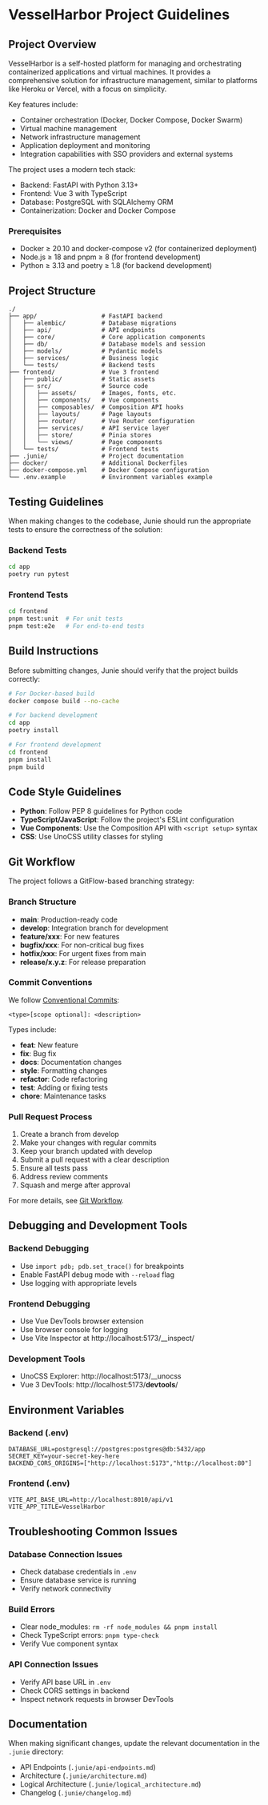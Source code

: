 # VesselHarbor Project Guidelines

## Project Overview

VesselHarbor is a self-hosted platform for managing and orchestrating containerized applications and virtual machines. It provides a comprehensive solution for infrastructure management, similar to platforms like Heroku or Vercel, with a focus on simplicity.

Key features include:
- Container orchestration (Docker, Docker Compose, Docker Swarm)
- Virtual machine management
- Network infrastructure management
- Application deployment and monitoring
- Integration capabilities with SSO providers and external systems

The project uses a modern tech stack:
- Backend: FastAPI with Python 3.13+
- Frontend: Vue 3 with TypeScript
- Database: PostgreSQL with SQLAlchemy ORM
- Containerization: Docker and Docker Compose

### Prerequisites

- Docker ≥ 20.10 and docker-compose v2 (for containerized deployment)
- Node.js ≥ 18 and pnpm ≥ 8 (for frontend development)
- Python ≥ 3.13 and poetry ≥ 1.8 (for backend development)

## Project Structure

```
./
├── app/                  # FastAPI backend
│   ├── alembic/          # Database migrations
│   ├── api/              # API endpoints
│   ├── core/             # Core application components
│   ├── db/               # Database models and session
│   ├── models/           # Pydantic models
│   ├── services/         # Business logic
│   └── tests/            # Backend tests
├── frontend/             # Vue 3 frontend
│   ├── public/           # Static assets
│   ├── src/              # Source code
│   │   ├── assets/       # Images, fonts, etc.
│   │   ├── components/   # Vue components
│   │   ├── composables/  # Composition API hooks
│   │   ├── layouts/      # Page layouts
│   │   ├── router/       # Vue Router configuration
│   │   ├── services/     # API service layer
│   │   ├── store/        # Pinia stores
│   │   └── views/        # Page components
│   └── tests/            # Frontend tests
├── .junie/               # Project documentation
├── docker/               # Additional Dockerfiles
├── docker-compose.yml    # Docker Compose configuration
└── .env.example          # Environment variables example
```

## Testing Guidelines

When making changes to the codebase, Junie should run the appropriate tests to ensure the correctness of the solution:

### Backend Tests
```bash
cd app
poetry run pytest
```

### Frontend Tests
```bash
cd frontend
pnpm test:unit  # For unit tests
pnpm test:e2e   # For end-to-end tests
```

## Build Instructions

Before submitting changes, Junie should verify that the project builds correctly:

```bash
# For Docker-based build
docker compose build --no-cache

# For backend development
cd app
poetry install

# For frontend development
cd frontend
pnpm install
pnpm build
```

## Code Style Guidelines

- **Python**: Follow PEP 8 guidelines for Python code
- **TypeScript/JavaScript**: Follow the project's ESLint configuration
- **Vue Components**: Use the Composition API with `<script setup>` syntax
- **CSS**: Use UnoCSS utility classes for styling

## Git Workflow

The project follows a GitFlow-based branching strategy:

### Branch Structure
- **main**: Production-ready code
- **develop**: Integration branch for development
- **feature/xxx**: For new features
- **bugfix/xxx**: For non-critical bug fixes
- **hotfix/xxx**: For urgent fixes from main
- **release/x.y.z**: For release preparation

### Commit Conventions
We follow [Conventional Commits](https://www.conventionalcommits.org/):

```
<type>[scope optional]: <description>
```

Types include:
- **feat**: New feature
- **fix**: Bug fix
- **docs**: Documentation changes
- **style**: Formatting changes
- **refactor**: Code refactoring
- **test**: Adding or fixing tests
- **chore**: Maintenance tasks

### Pull Request Process
1. Create a branch from develop
2. Make your changes with regular commits
3. Keep your branch updated with develop
4. Submit a pull request with a clear description
5. Ensure all tests pass
6. Address review comments
7. Squash and merge after approval

For more details, see [Git Workflow](.junie/git_workflow.md).

## Debugging and Development Tools

### Backend Debugging
- Use `import pdb; pdb.set_trace()` for breakpoints
- Enable FastAPI debug mode with `--reload` flag
- Use logging with appropriate levels

### Frontend Debugging
- Use Vue DevTools browser extension
- Use browser console for logging
- Use Vite Inspector at http://localhost:5173/__inspect/

### Development Tools
- UnoCSS Explorer: http://localhost:5173/__unocss
- Vue 3 DevTools: http://localhost:5173/__devtools__/

## Environment Variables

### Backend (.env)
```
DATABASE_URL=postgresql://postgres:postgres@db:5432/app
SECRET_KEY=your-secret-key-here
BACKEND_CORS_ORIGINS=["http://localhost:5173","http://localhost:80"]
```

### Frontend (.env)
```
VITE_API_BASE_URL=http://localhost:8010/api/v1
VITE_APP_TITLE=VesselHarbor
```

## Troubleshooting Common Issues

### Database Connection Issues
- Check database credentials in `.env`
- Ensure database service is running
- Verify network connectivity

### Build Errors
- Clear node_modules: `rm -rf node_modules && pnpm install`
- Check TypeScript errors: `pnpm type-check`
- Verify Vue component syntax

### API Connection Issues
- Verify API base URL in `.env`
- Check CORS settings in backend
- Inspect network requests in browser DevTools

## Documentation

When making significant changes, update the relevant documentation in the `.junie` directory:
- API Endpoints (`.junie/api-endpoints.md`)
- Architecture (`.junie/architecture.md`)
- Logical Architecture (`.junie/logical_architecture.md`)
- Changelog (`.junie/changelog.md`)
